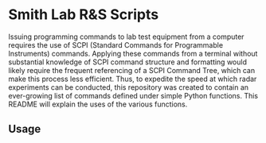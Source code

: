 # Smith Lab R&S Scripts
Issuing programming commands to lab test equipment from a computer requires the use of SCPI (Standard Commands for Programmable Instruments) commands. 
Applying these commands from a terminal without substantial knowledge of SCPI command structure and formatting would likely require the frequent referencing of a SCPI
Command Tree, which can make this process less efficient. Thus, to expedite the speed at which radar experiments can be conducted, this repository was 
created to contain an ever-growing list of commands defined under simple Python functions. This README will explain the uses of the various functions.

## Usage


